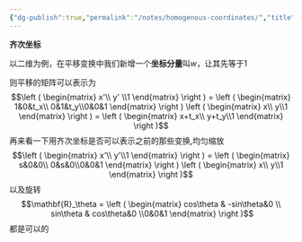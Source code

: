 ```yaml
---
{"dg-publish":true,"permalink":"/notes/homogenous-coordinates/","title":"Homogenous coordinates","noteIcon":"","created":"","updated":""}
---
```


**齐次坐标**

以二维为例，在平移变换中我们新增一个**坐标分量**叫$w$，让其先等于$1$

则平移的矩阵可以表示为$$\left ( \begin{matrix} x'\\ y' \\1 \end{matrix} \right ) = \left ( \begin{matrix} 1&0&t_x\\ 0&1&t_y\\0&0&1 \end{matrix} \right ) \left ( \begin{matrix} x\\ y\\1 \end{matrix} \right ) = \left ( \begin{matrix} x+t_x\\ y+t_y\\1 \end{matrix} \right )$$再来看一下用齐次坐标是否可以表示之前的那些变换,均匀缩放$$\left ( \begin{matrix} x'\\ y'\\1 \end{matrix} \right ) = \left ( \begin{matrix} s&0&0\\ 0&s&0\\0&0&1 \end{matrix} \right ) \left ( \begin{matrix} x\\ y\\1 \end{matrix} \right )$$以及旋转$$\mathbf{R}_\theta = \left ( \begin{matrix} cos\theta & -sin\theta&0 \\  sin\theta & cos\theta&0 \\0&0&1 \end{matrix} \right )$$都是可以的